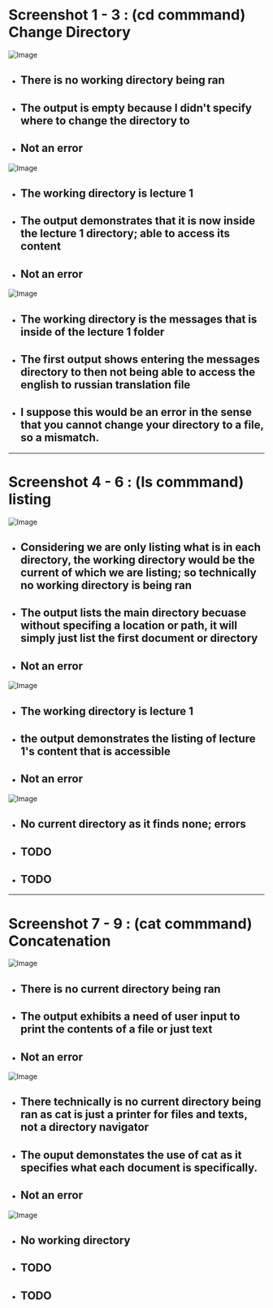 # Screenshot 1 - 3 : (cd commmand) Change Directory 
![Image](ScreenShot_1.png)
* ## There is no working directory being ran
* ## The output is empty because I didn't specify where to change the directory to
* ## Not an error

![Image](ScreenShot_2.png)
* ## The working directory is lecture 1
* ## The output demonstrates that it is now inside the lecture 1 directory; able to access its content
* ## Not an error

![Image](ScreenShot_3.png)
* ## The working directory is the messages that is inside of the lecture 1 folder
* ## The first output shows entering the messages directory to then not being able to access the english to russian translation file
* ## I suppose this would be an error in the sense that you cannot change your directory to a file, so a mismatch.

--- 

# Screenshot 4 - 6 : (ls commmand) listing
![Image](ScreenShot_4.png)
* ## Considering we are only listing what is in each directory, the working directory would be the current of which we are listing; so technically no working directory is being ran
* ## The output lists the main directory becuase without specifing a location or path, it will simply just list the first document or directory
* ## Not an error

![Image](ScreenShot_5.png)
* ## The working directory is lecture 1
* ## the output demonstrates the listing of lecture 1's content that is accessible
* ## Not an error

![Image](ScreenShot_6.png)
* ## No current directory as it finds none; errors
* ## TODO
* ## TODO

---

# Screenshot 7 - 9 : (cat commmand) Concatenation
![Image](ScreenShot_7.png)
* ## There is no current directory being ran
* ## The output exhibits a need of user input to print the contents of a file or just text
* ## Not an error

![Image](ScreenShot_8.png)
* ## There technically is no current directory being ran as cat is just a printer for files and texts, not a directory navigator
* ## The ouput demonstates the use of cat as it specifies what each document is specifically.
* ## Not an error

![Image](ScreenShot_8.png)
* ## No working directory
* ## TODO
* ## TODO
